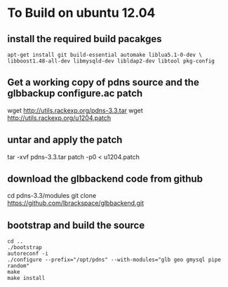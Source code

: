 To Build on ubuntu 12.04
========================

install the required build pacakges
-----------------------------------
```
apt-get install git build-essential automake liblua5.1-0-dev \
libboost1.48-all-dev libmysqld-dev libldap2-dev libtool pkg-config
```

Get a working copy of pdns source and the glbbackup configure.ac patch
----------------------------------------------------------------------
wget http://utils.rackexp.org/pdns-3.3.tar
wget http://utils.rackexp.org/u1204.patch

untar and apply the patch
-------------------------
tar -xvf pdns-3.3.tar
patch -p0 < u1204.patch

download the glbbackend code from github
----------------------------------------
cd pdns-3.3/modules
git clone https://github.com/lbrackspace/glbbackend.git

bootstrap and build the source
------------------------------
```
cd ..
./bootstrap
autoreconf -i
./configure --prefix="/opt/pdns" --with-modules="glb geo gmysql pipe random"
make
make install
```
